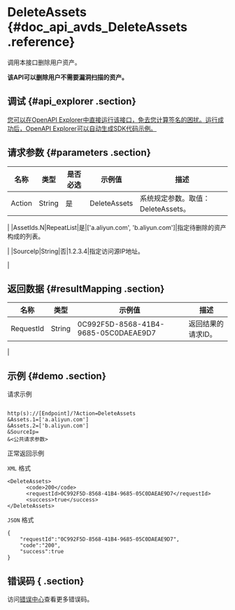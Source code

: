 # DeleteAssets {#doc_api_avds_DeleteAssets .reference}

调用本接口删除用户资产。

 **该API可以删除用户不需要漏洞扫描的资产。** 

## 调试 {#api_explorer .section}

[您可以在OpenAPI Explorer中直接运行该接口，免去您计算签名的困扰。运行成功后，OpenAPI Explorer可以自动生成SDK代码示例。](https://api.aliyun.com/#product=avds&api=DeleteAssets&type=RPC&version=2017-11-29)

## 请求参数 {#parameters .section}

|名称|类型|是否必选|示例值|描述|
|--|--|----|---|--|
|Action|String|是|DeleteAssets|系统规定参数。取值：DeleteAssets。

 |
|AssetIds.N|RepeatList|是|\['a.aliyun.com', 'b.aliyun.com'\]|指定待删除的资产构成的列表。

 |
|SourceIp|String|否|1.2.3.4|指定访问源IP地址。

 |

## 返回数据 {#resultMapping .section}

|名称|类型|示例值|描述|
|--|--|---|--|
|RequestId|String|0C992F5D-8568-41B4-9685-05C0DAEAE9D7|返回结果的请求ID。

 |

## 示例 {#demo .section}

请求示例

``` {#request_demo}

http(s)://[Endpoint]/?Action=DeleteAssets
&Assets.1=['a.aliyun.com']
&Assets.2=['b.aliyun.com']
&SourceIp=
&<公共请求参数>

```

正常返回示例

`XML` 格式

``` {#xml_return_success_demo}
<DeleteAssets>
      <code>200</code>
      <requestId>0C992F5D-8568-41B4-9685-05C0DAEAE9D7</requestId>
      <success>true</success>
</DeleteAssets>
```

`JSON` 格式

``` {#json_return_success_demo}
{
	"requestId":"0C992F5D-8568-41B4-9685-05C0DAEAE9D7",
	"code":"200",
	"success":true
}
```

## 错误码 { .section}

访问[错误中心](https://error-center.alibabacloud.com/status/product/avds)查看更多错误码。


